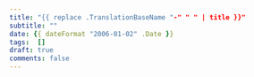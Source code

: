 ```yaml
---
title: "{{ replace .TranslationBaseName "-" " " | title }}"
subtitle: ""
date: {{ dateFormat "2006-01-02" .Date }}
tags:  []
draft: true
comments: false
---
```

